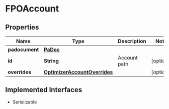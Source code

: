 

# FPOAccount


## Properties

Name | Type | Description | Notes
------------ | ------------- | ------------- | -------------
**padocument** | [**PaDoc**](PaDoc.md) |  | 
**id** | **String** | Account path |  [optional]
**overrides** | [**OptimizerAccountOverrides**](OptimizerAccountOverrides.md) |  |  [optional]


## Implemented Interfaces

* Serializable


